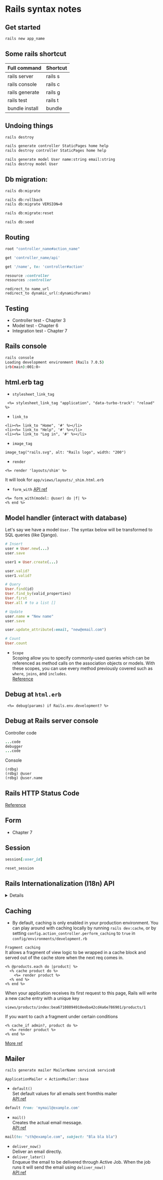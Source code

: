 # Rails syntax notes
## Get started
```bash
rails new app_name
```
## Some rails shortcut
| Full command      | Shortcut  |
| ----------------- | --------- |
| rails server      | rails s   |
| rails console     | rails c   |
| rails generate    | rails g   |
| rails test        | rails t   |
| bundle install    | bundle    |

## Undoing things
```bash
rails destroy
```
```bash
rails generate controller StaticPages home help
rails destroy controller StaticPages home help

rails generate model User name:string email:string
rails destroy model User
```
## Db migration:
```bash
rails db:migrate

rails db:rollback
rails db:migrate VERSION=0

rails db:migrate:reset

rails db:seed
```
## Routing
```rb
root "controller_name#action_name"

get 'controller_name/api'

get '/name', to: 'controller#action'

resource :controller
resources :controller
```
```
redirect_to name_url
redirect_to dynamic_url(:dynamicParams)
```

## Testing
- Controller test - Chapter 3
- Model test - Chapter 6
- Integration test - Chapter 7

## Rails console
```bash
rails console
Loading development environment (Rails 7.0.5)
irb(main):001:0>
```

## html.erb tag
- `stylesheet_link_tag`
```erb
 <%= stylesheet_link_tag "application", "data-turbo-track": "reload" %>
 ```
- `link_to`
```erb
<li><%= link_to "Home", '#' %></li>
<li><%= link_to "Help", '#' %></li>
<li><%= link_to "Log in", '#' %></li>
```
- `image_tag`
```erb
image_tag("rails.svg", alt: "Rails logo", width: "200")
```
- `render`
```erb
<%= render 'layouts/shim' %>
```
It will look for `app/views/layouts/_shim.html.erb`

- `form_with`
[API ref](https://api.rubyonrails.org/v7.0.6/classes/ActionView/Helpers/FormHelper.html#method-i-form_with)
```erb
<%= form_with(model: @user) do |f| %>
<% end %>
```

## Model handler (interact with database)
Let's say we have a model `User`. The syntax below will be transformed
to SQL queries (like Django).
```rb
# Insert
user = User.new(...)
user.save

user1 = User.create(...)

user.valid?
user1.valid?

# Query
User.find(id)
User.find_by(valid_properties)
User.first
User.all # to a list []

# Update
user.name = "New name"
user.save

user.update_attribute(:email, "new@email.com")

# Count
User.count
```
- `Scope`\
Scoping allow you to specify commonly-used queries which can be referenced as method
calls on the association objects or models. With these scopes, you can use every
method previously covered such as `where`, `joins`, and `includes`.\
[Reference](https://guides.rubyonrails.org/active_record_querying.html#scopes)
## Debug at `html.erb`
```erb
 <%= debug(params) if Rails.env.development? %>
```

## Debug at Rails server console
Controller code
```rb
...code
debugger
...code
```
Console
```console
(rdbg)
(rdbg) @user
(rdbg) @user.name
```

## Rails HTTP Status Code
[Reference](http://www.railsstatuscodes.com/)

## Form
- Chapter 7

## Session
```rb
session[:user_id]

reset_session
```

## Rails Internationalization (I18n) API
<details>

### How it works
#### Overall architecture
- The public API of the i18n framework - a Ruby module with public methods that define how the library works
- A default backend (which is intentionally named Simple backend) that implements these methods
#### The public I18n API
The most important methods
```rb
translate # Lookup text translation
localize # Localize Date and Time objects to local formats
```
Alias...
```rb
I18n.t 'store.title'
I18n.l Time.now
```
There are also attribute readers and writers for the following attributes:
```rb
load_path                 # Announce your custom translation files
locale                    # Get and set the current locale
default_locale            # Get and set the default locale
available_locales         # Permitted locales available for the application
enforce_available_locales # Enforce locale permission (true or false)
exception_handler         # Use a different exception_handler
backend                   # Use a different backend
```
### Setup
#### Configure the i18n Module
The default `en.yml`
```yaml
en:
    hello: "Hello world"
```
This means, that in the :en locale, the key hello will map to the Hello world string. Every string inside Rails is internationalized in this way.


</details>

## Caching
- By default, caching is only enabled in your production environment. You can play
around with caching locally by running `rails dev:cache`, or by setting
`config.action_controller.perform_caching` to `true` in `config/environments/development.rb`

`Fragment caching`\
It allows a fragment of view logic to be wrapped in a cache block and served out of
the cache store when the next req comes in.
```erb
<% @products.each do |product| %>
  <% cache product do %>
    <%= render product %>
  <% end %>
<% end %>
```
When your application receives its first request to this page, Rails will write a new
cache entry with a unique key
```
views/products/index:bea67108094918eeba42cd4a6e786901/products/1
```
If you want to cach a fragment under certain conditions
```erb
<% cache_if admin?, product do %>
  <%= render product %>
<% end %>
```
[More ref](https://guides.rubyonrails.org/caching_with_rails.html)

## Mailer
```bash
rails generate mailer MailerName serviceA serviceB
```
`ApplicationMailer < ActionMailer::base`
- `default()`\
Set default values for all emails sent fromthis mailer\
[API ref](https://api.rubyonrails.org/v7.0.5.1/classes/ActionMailer/Base.html#method-c-default)
```rb
default from: 'mymail@example.com'
```
- `mail()`\
Creates the actual email message.\
[API ref](https://api.rubyonrails.org/v7.0.5.1/classes/ActionMailer/Base.html#method-i-mail)
```rb
mail(to: "sth@example.com", subject: "Bla bla bla")
```
- `deliver_now()`\
Deliver an email directly.
- `deliver_later()`\
Enqueue the email to be delivered through Active Job. When the job runs it will send
the email using `deliver_now()`\
[API ref](https://api.rubyonrails.org/v7.0.6/classes/ActionMailer/MessageDelivery.html)
